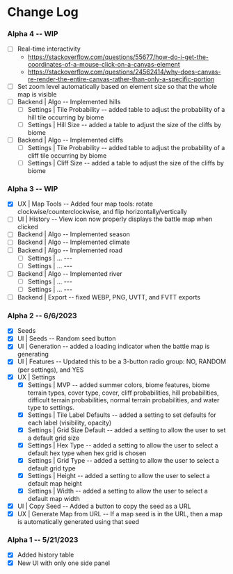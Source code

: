 # Change Log

### Alpha 4 -- WIP
-   [ ] Real-time interactivity
    - https://stackoverflow.com/questions/55677/how-do-i-get-the-coordinates-of-a-mouse-click-on-a-canvas-element
    - https://stackoverflow.com/questions/24562414/why-does-canvas-re-render-the-entire-canvas-rather-than-only-a-specific-portion
-   [ ] Set zoom level automatically based on element size so that the whole map is visible
-   [ ] Backend | Algo -- Implemented hills
    -   [ ] Settings | Tile Probability -- added table to adjust the probability of a hill tile occurring by biome
    -   [ ] Settings | Hill Size -- added a table to adjust the size of the cliffs by biome
-   [ ] Backend | Algo -- Implemented cliffs
    -   [ ] Settings | Tile Probability -- added table to adjust the probability of a cliff tile occurring by biome
    -   [ ] Settings | Cliff Size -- added a table to adjust the size of the cliffs by biome

### Alpha 3 -- WIP
-   [x] UX | Map Tools -- Added four map tools: rotate clockwise/counterclockwise, and flip horizontally/vertically
-   [ ] UI | History -- View icon now properly displays the battle map when clicked
-   [ ] Backend | Algo -- Implemented season
-   [ ] Backend | Algo -- Implemented climate
-   [ ] Backend | Algo -- Implemented road
    -   [ ] Settings | ... ---
    -   [ ] Settings | ... ---
-   [ ] Backend | Algo -- Implemented river
    -   [ ] Settings | ... ---
    -   [ ] Settings | ... ---
-   [ ] Backend | Export -- fixed WEBP, PNG, UVTT, and FVTT exports
 
### Alpha 2 -- 6/6/2023
-   [x] Seeds
-   [x] UI | Seeds -- Random seed button
-   [x] UI | Generation -- added a loading indicator when the battle map is generating
-   [x] UI | Features -- Updated this to be a 3-button radio group: NO, RANDOM (per settings), and YES
-   [x] UX | Settings
    -   [x] Settings | MVP -- added summer colors, biome features, biome terrain types, cover type, cover, cliff probabilities, hill probabilities, difficult terrain probabilities, normal terrain probabilities, and water type to settings.
    -   [x] Settings | Tile Label Defaults -- added a setting to set defaults for each label (visibility, opacity)
    -   [x] Settings | Grid Size Default -- added a setting to allow the user to set a default grid size
    -   [x] Settings | Hex Type -- added a setting to allow the user to select a default hex type when hex grid is chosen 
    -   [x] Settings | Grid Type -- added a setting to allow the user to select a default grid type 
    -   [x] Settings | Height -- added a setting to allow the user to select a default map height 
    -   [x] Settings | Width -- added a setting to allow the user to select a default map width
-   [x] UI | Copy Seed -- Added a button to copy the seed as a URL
-   [x] UX | Generate Map from URL -- If a map seed is in the URL, then a map is automatically generated using that seed

### Alpha 1 -- 5/21/2023
-   [x] Added history table
-   [x] New UI with only one side panel